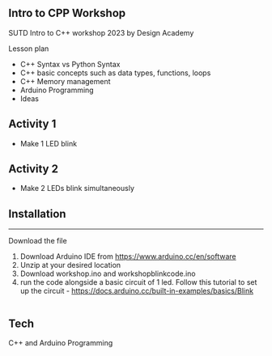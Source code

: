 ## Intro to CPP Workshop 

SUTD Intro to C++ workshop 2023 by Design Academy

Lesson plan
- C++ Syntax vs Python Syntax
- C++ basic concepts such as data types, functions, loops
- C++ Memory management 
- Arduino Programming
- Ideas  

## Activity 1

- Make 1 LED blink


## Activity 2 

- Make 2 LEDs blink simultaneously



## Installation
---

Download the file
1. Download Arduino IDE from https://www.arduino.cc/en/software
2. Unzip at your desired location
3. Download workshop.ino and workshopblinkcode.ino
4. run the code alongside a basic circuit of 1 led. Follow this tutorial to set up the circuit - https://docs.arduino.cc/built-in-examples/basics/Blink

```sh


```



## Tech
C++ and Arduino Programming





